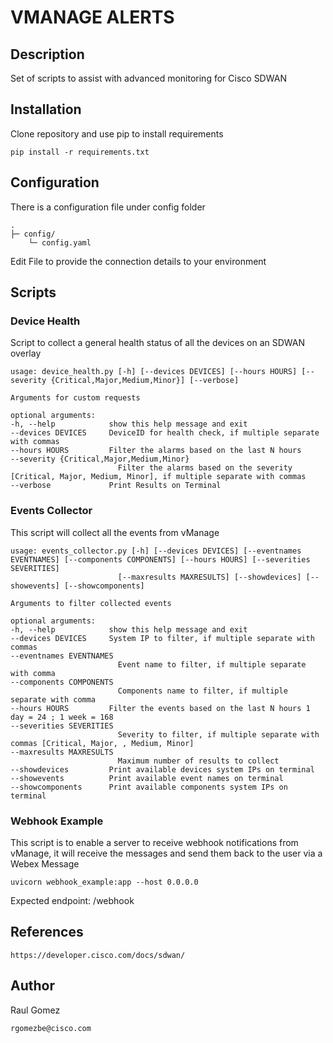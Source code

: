 # VMANAGE ALERTS

## Description

Set of scripts to assist with advanced monitoring for Cisco SDWAN

## Installation

Clone repository and use pip to install requirements

    pip install -r requirements.txt

## Configuration

There is a configuration file under config folder

    .
    ├─ config/
        └─ config.yaml

Edit File to provide the connection details to your environment

## Scripts

### Device Health

Script to collect a general health status of all the devices on an SDWAN overlay

    usage: device_health.py [-h] [--devices DEVICES] [--hours HOURS] [--severity {Critical,Major,Medium,Minor}] [--verbose]

    Arguments for custom requests

    optional arguments:
    -h, --help            show this help message and exit
    --devices DEVICES     DeviceID for health check, if multiple separate with commas
    --hours HOURS         Filter the alarms based on the last N hours
    --severity {Critical,Major,Medium,Minor}
                            Filter the alarms based on the severity [Critical, Major, Medium, Minor], if multiple separate with commas
    --verbose             Print Results on Terminal

### Events Collector

This script will collect all the events from vManage

    usage: events_collector.py [-h] [--devices DEVICES] [--eventnames EVENTNAMES] [--components COMPONENTS] [--hours HOURS] [--severities SEVERITIES]
                            [--maxresults MAXRESULTS] [--showdevices] [--showevents] [--showcomponents]

    Arguments to filter collected events

    optional arguments:
    -h, --help            show this help message and exit
    --devices DEVICES     System IP to filter, if multiple separate with commas
    --eventnames EVENTNAMES
                            Event name to filter, if multiple separate with comma
    --components COMPONENTS
                            Components name to filter, if multiple separate with comma
    --hours HOURS         Filter the events based on the last N hours 1 day = 24 ; 1 week = 168
    --severities SEVERITIES
                            Severity to filter, if multiple separate with commas [Critical, Major, , Medium, Minor]
    --maxresults MAXRESULTS
                            Maximum number of results to collect
    --showdevices         Print available devices system IPs on terminal
    --showevents          Print available event names on terminal
    --showcomponents      Print available components system IPs on terminal

### Webhook Example

This script is to enable a server to receive webhook notifications from vManage, it will receive the messages and send them back to the user via a Webex Message

    uvicorn webhook_example:app --host 0.0.0.0

Expected endpoint: /webhook

## References

    https://developer.cisco.com/docs/sdwan/

## Author

Raul Gomez

    rgomezbe@cisco.com
